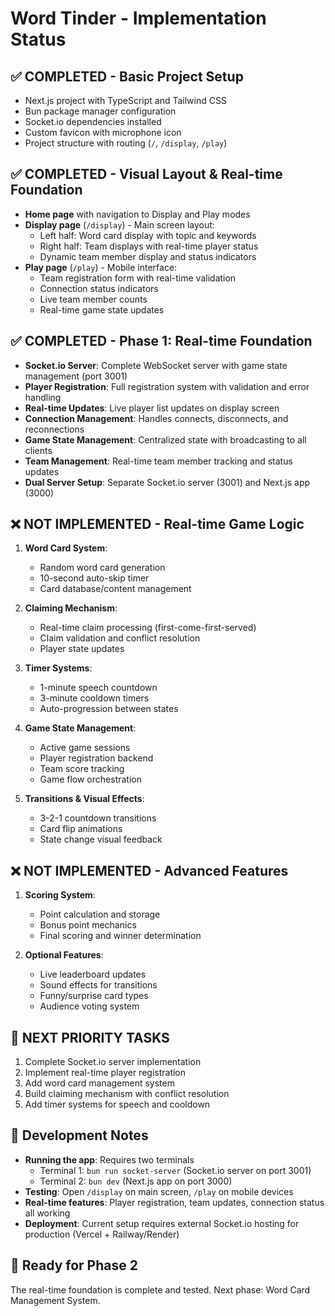 # Word Tinder - Implementation Status

## ✅ **COMPLETED** - Basic Project Setup
- Next.js project with TypeScript and Tailwind CSS
- Bun package manager configuration
- Socket.io dependencies installed
- Custom favicon with microphone icon
- Project structure with routing (`/`, `/display`, `/play`)

## ✅ **COMPLETED** - Visual Layout & Real-time Foundation
- **Home page** with navigation to Display and Play modes
- **Display page** (`/display`) - Main screen layout:
  - Left half: Word card display with topic and keywords
  - Right half: Team displays with real-time player status
  - Dynamic team member display and status indicators
- **Play page** (`/play`) - Mobile interface:
  - Team registration form with real-time validation
  - Connection status indicators
  - Live team member counts
  - Real-time game state updates

## ✅ **COMPLETED** - Phase 1: Real-time Foundation
- **Socket.io Server**: Complete WebSocket server with game state management (port 3001)
- **Player Registration**: Full registration system with validation and error handling
- **Real-time Updates**: Live player list updates on display screen
- **Connection Management**: Handles connects, disconnects, and reconnections
- **Game State Management**: Centralized state with broadcasting to all clients
- **Team Management**: Real-time team member tracking and status updates
- **Dual Server Setup**: Separate Socket.io server (3001) and Next.js app (3000)

## ❌ **NOT IMPLEMENTED** - Real-time Game Logic
1. **Word Card System**:
   - Random word card generation
   - 10-second auto-skip timer
   - Card database/content management

2. **Claiming Mechanism**:
   - Real-time claim processing (first-come-first-served)
   - Claim validation and conflict resolution
   - Player state updates

3. **Timer Systems**:
   - 1-minute speech countdown
   - 3-minute cooldown timers
   - Auto-progression between states

4. **Game State Management**:
   - Active game sessions
   - Player registration backend
   - Team score tracking
   - Game flow orchestration

5. **Transitions & Visual Effects**:
   - 3-2-1 countdown transitions
   - Card flip animations
   - State change visual feedback

## ❌ **NOT IMPLEMENTED** - Advanced Features
1. **Scoring System**:
   - Point calculation and storage
   - Bonus point mechanics
   - Final scoring and winner determination

2. **Optional Features**:
   - Live leaderboard updates
   - Sound effects for transitions
   - Funny/surprise card types
   - Audience voting system

## 🎯 **NEXT PRIORITY TASKS**
1. Complete Socket.io server implementation
2. Implement real-time player registration
3. Add word card management system
4. Build claiming mechanism with conflict resolution
5. Add timer systems for speech and cooldown

## 📝 **Development Notes**
- **Running the app**: Requires two terminals
  - Terminal 1: `bun run socket-server` (Socket.io server on port 3001)
  - Terminal 2: `bun dev` (Next.js app on port 3000)
- **Testing**: Open `/display` on main screen, `/play` on mobile devices
- **Real-time features**: Player registration, team updates, connection status all working
- **Deployment**: Current setup requires external Socket.io hosting for production (Vercel + Railway/Render)

## 🎯 **Ready for Phase 2**
The real-time foundation is complete and tested. Next phase: Word Card Management System.